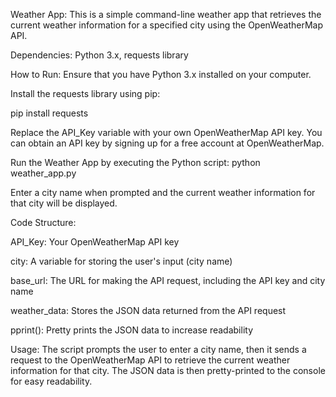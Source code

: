 Weather App:
  This is a simple command-line weather app that retrieves the current weather information for a specified city using the OpenWeatherMap API.

Dependencies:
  Python 3.x,
  requests library

How to Run:
  Ensure that you have Python 3.x installed on your computer.

Install the requests library using pip:

  pip install requests

Replace the API_Key variable with your own OpenWeatherMap API key. You can obtain an API key by signing up for a free account at OpenWeatherMap.

Run the Weather App by executing the Python script:
  python weather_app.py
  
Enter a city name when prompted and the current weather information for that city will be displayed.

Code Structure:

API_Key: Your OpenWeatherMap API key

city: A variable for storing the user's input (city name)

base_url: The URL for making the API request, including the API key and city name

weather_data: Stores the JSON data returned from the API request

pprint(): Pretty prints the JSON data to increase readability

Usage:
  The script prompts the user to enter a city name, then it sends a request to the OpenWeatherMap API to retrieve the current weather information for that city. The JSON data is then pretty-printed to the console for easy readability.


